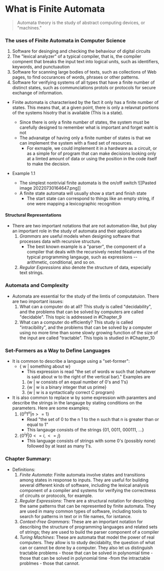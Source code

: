 # What is Finite Automata

> Automata theory is the study of abstract computing devices, or "machines." 

### The uses of Finite Automata in Computer Science
1. Software for desinging and checking the behaviour of digital circuits
2. The "lexical analyzer" of a typical compiler, that is, the compiler compnent that breaks the input text into logical units, such as identifiers, keywords, and punctuaution 
3. Software for scanning large bodies of texts, such as collections of Web pages, to find occurances of words, phrases or other patterns. 
4. Software for verifying systems of all types that have a finite number of distinct states, such as communciations protols or protocols for secure exchange of information. 

- Finite automata is characterised by the fact it only has a finite number of states. This means that, at a given point, there is only a relavnat portions of the systems hisotry that is available (This is a state). 
	- Since there is only a finite number of states, the system must be carefully designed to remember what is important and forget waht is not 
	- The advanatge of having only a finite number of states is that we can implement the system with a fixed set of resources. 
		- For exmaple, we could implement it in a hardware as a circuit, or as a simple for of program that can make decisions looking only at a limted amount of data or using the position in the code itself to make the decision. 

- Example 1.1 
	- The simplest nontrivial finite automata is the on/off switch 
 ![[Pasted image 20220730164647.png]]
	 - A finite state automata will usually show a start and finish state
		 - The start state can correspond to things like an empty string, if one were mapping a lexicographic recognition 
#### Structural Representations
- There are two important notations that are not automation-like, but play an important role in the study of automata and their applications 
	1. *Grammars* are useful models when designing software that processes data with recursive structure. 
		- The best known example is a "parser", the component of a compiler that deals with the recursively nested feaatures of the typical programming langauge, such as expressions -- arithmetic, conditional, and so on. 
	2. *Regular Expressions* also denote the structure of data, especially text strings. 
### Automata and Complexity 
- Automata are essential for the study of the limtis of computatuion. There are two important issues: 
	1. What can a computer do at all? This study is called "decidability", and the problems that can be solved by computers are called "decidable". This topic is addressed in #Chapter_9
	2. What can a computer do efficiently? This study is called "intracibility", and the problems that can be solved by a computer using no more time than some slowly growing function of the size of the input are called "tractable".  This topis is studied in #Chapter_10

### Set-Formers as a Way to Define Languages
- It is common to describe a language using a "set-former":
	- { w | something about w}
		- This expression is read "the set of words w such that (whatever is said about w to the right of the vertical bar)." Examples are
		1. {w | w consists of an equal number of 0's and 1's}
		2. {w | w is a binary integer that us prime}
		3. {w | w is a syntactically correct C program}
- It is also common to replace w by some expression with paramters and describe the strings in the langauge by stating conditions on the parameters. Here are some examples; 
	1. {$0 ^n 1^n  | n >= 1$}
		- Read "the set of 0 to the n 1 to the n such that n is greater than or equal to 1"
		- This langauge consists of the strings {01, 0011, 000111, ...}
	2. {$0^i1^j | 0 <=  i , <= j$} 
		- This language consists of strings with some 0's (possibly none) followed by at least as many 1's. 
### Chapter Summary: 
- Definitions: 
	1. *Finite Automata*: Finite automata involve states and transitions among states in response to inputs. They are useful for building several different kinds of software, including the lexical analysis component of a compiler and systems for verifying the correctness of circuits or protocols, for example. 
	2. *Regular Expressions*: There are a structural notation for describing the same patterns that can be represented by finite automata. They are used in many common types of software, including tools to search for patterns in text or in file names, for isntance. 
	3. *Context-Free Grammars*: These are an important notation for describing the structure of programming languages and related sets of strings; they are used to build the parser component of a compiler
	4. *Turing Machines*: These are automata that model the power of real computers. They allow is to study decidabilty, the question of what can or cannot be done by a computer. They also let us distinguish tractable problems - those that can be solved in polynomial time - those that can be solved in polynomial time -from the intractable problmes - those that cannot. 